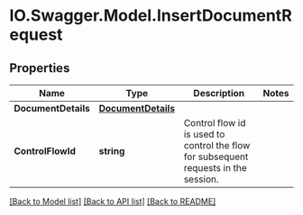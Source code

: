 # IO.Swagger.Model.InsertDocumentRequest
## Properties

Name | Type | Description | Notes
------------ | ------------- | ------------- | -------------
**DocumentDetails** | [**DocumentDetails**](DocumentDetails.md) |  | 
**ControlFlowId** | **string** | Control flow id is used to control the flow for subsequent requests in the session. | 

[[Back to Model list]](../README.md#documentation-for-models) [[Back to API list]](../README.md#documentation-for-api-endpoints) [[Back to README]](../README.md)

